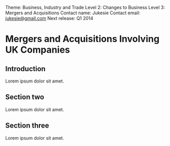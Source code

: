 Theme: Business, Industry and Trade
Level 2: Changes to Business
Level 3: Mergers and Acquisitions
Contact name: Jukesie
Contact email: jukesie@gmail.com
Next release: Q1 2014

# Mergers and Acquisitions Involving UK Companies

## Introduction

Lorem ipsum dolor sit amet.

## Section two

Lorem ipsum dolor sit amet.

## Section three

Lorem ipsum dolor sit amet.